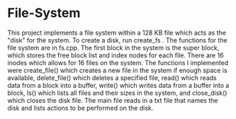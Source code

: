 # File-System
This project implements a file system within a 128 KB file which acts as the "disk" for the system. To create a disk, run 
create_fs <diskname>. The functions for the file system are in fs.cpp. The first block in the system is the super block,
which stores the free block list and index nodes for each file. There are 16 inodes which allows for 16 files on the 
system. The functions I implemented were create_file() which creates a new file in the system if enough space is
available, delete_file() which deletes a specified file, read() which reads data from a block into a buffer, write()
which writes data from a buffer into a block, ls() which lists all files and their sizes in the system, and close_disk()
which closes the disk file. The main file reads in a txt file that names the disk and lists actions to be performed on
the disk.
